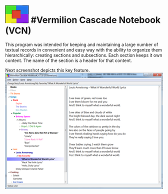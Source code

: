![Main](https://raw.githubusercontent.com/AlexanderDrobyshevsky/vcn-project/master/git-images/logo-small.png) #Vermilion Cascade Notebook (VCN)
===
This program was intended for keeping and maintaining a large number of textual records in convenient and easy way with the ability to organize them hierarchically: creating sections and subsections. Each section keeps it own content. The name of the section is a header for that content.


Next screenshot depicts this key feature.
![Main](https://raw.githubusercontent.com/AlexanderDrobyshevsky/vcn-project/master/git-images/the-main.png)

